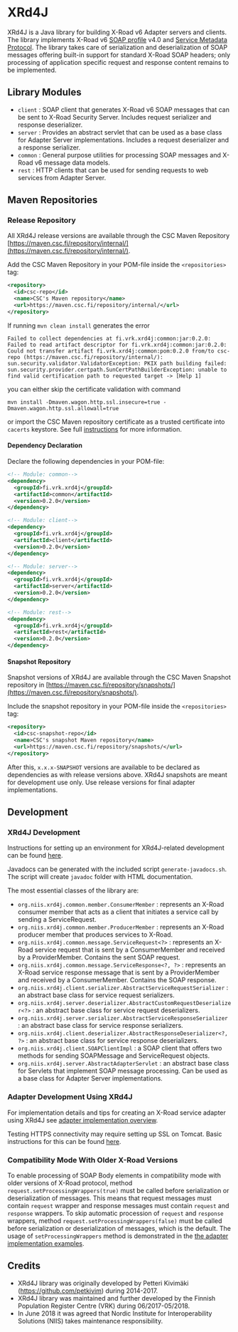 # XRd4J

XRd4J is a Java library for building X-Road v6 Adapter servers and clients. The library implements X-Road v6 [SOAP profile](https://github.com/nordic-institute/X-Road/blob/master/doc/Protocols/pr-mess_x-road_message_protocol.md) v4.0 and [Service Metadata Protocol](https://github.com/nordic-institute/X-Road/blob/master/doc/Protocols/pr-meta_x-road_service_metadata_protocol.md). The library takes care of serialization and deserialization of SOAP messages offering built-in support for standard X-Road SOAP headers; only processing of application specific request and response content remains to be implemented.

## Library Modules

* `client` : SOAP client that generates X-Road v6 SOAP messages that can be sent to X-Road Security Server. Includes request serializer and response deserializer.
* `server` : Provides an abstract servlet that can be used as a base class for Adapter Server implementations. Includes a request deserializer and a response serializer.
* `common` : General purpose utilities for processing SOAP messages and X-Road v6 message data models.
* `rest` : HTTP clients that can be used for sending requests to web services from Adapter Server.

## Maven Repositories

### Release Repository

All XRd4J release versions are available through the CSC Maven Repository [https://maven.csc.fi/repository/internal/](https://maven.csc.fi/repository/internal/).

Add the CSC Maven Repository in your POM-file inside the `<repositories>` tag:

```XML
<repository>
  <id>csc-repo</id>
  <name>CSC's Maven repository</name>
  <url>https://maven.csc.fi/repository/internal/</url>
</repository>
```

If running `mvn clean install` generates the error

```
Failed to collect dependencies at fi.vrk.xrd4j:common:jar:0.2.0: Failed to read artifact descriptor for fi.vrk.xrd4j:common:jar:0.2.0: Could not transfer artifact fi.vrk.xrd4j:common:pom:0.2.0 from/to csc-repo (https://maven.csc.fi/repository/internal/): sun.security.validator.ValidatorException: PKIX path building failed: sun.security.provider.certpath.SunCertPathBuilderException: unable to find valid certification path to requested target -> [Help 1]
```
you can either skip the certificate validation with command

```
mvn install -Dmaven.wagon.http.ssl.insecure=true -Dmaven.wagon.http.ssl.allowall=true
```

or import the CSC Maven repository certificate as a trusted certificate into `cacerts` keystore. See full [instructions](documentation/Import-a-Certificate-as-a-Trusted-Certificate.md) for more information.

#### Dependency Declaration

Declare the following dependencies in your POM-file:

```XML
<!-- Module: common-->
<dependency>
  <groupId>fi.vrk.xrd4j</groupId>
  <artifactId>common</artifactId>
  <version>0.2.0</version>
</dependency>

<!-- Module: client-->
<dependency>
  <groupId>fi.vrk.xrd4j</groupId>
  <artifactId>client</artifactId>
  <version>0.2.0</version>
</dependency>

<!-- Module: server-->
<dependency>
  <groupId>fi.vrk.xrd4j</groupId>
  <artifactId>server</artifactId>
  <version>0.2.0</version>
</dependency>

<!-- Module: rest-->
<dependency>
  <groupId>fi.vrk.xrd4j</groupId>
  <artifactId>rest</artifactId>
  <version>0.2.0</version>
</dependency>
```

#### Snapshot Repository

Snapshot versions of XRd4J are available through the CSC Maven Snapshot repository in [https://maven.csc.fi/repository/snapshots/](https://maven.csc.fi/repository/snapshots/).

Include the snapshot repository in your POM-file inside the `<repositories>` tag:

```XML
<repository>
  <id>csc-snapshot-repo</id>
  <name>CSC's snapshot Maven repository</name>
  <url>https://maven.csc.fi/repository/snapshots/</url>
</repository>
```
After this, `x.x.x-SNAPSHOT` versions are available to be declared as dependencies as with release versions above. XRd4J snapshots are meant for development use only. Use release versions for final adapter implementations.

## Development

### XRd4J Development

Instructions for setting up an environment for XRd4J-related development can be found [here](documentation/Setting-up-Development-Environment.md).

Javadocs can be generated with the included script `generate-javadocs.sh`. The script will create `javadoc` folder with HTML documentation.

The most essential classes of the library are:

* `org.niis.xrd4j.common.member.ConsumerMember` : represents an X-Road consumer member that acts as a client that initiates a service call by sending a ServiceRequest.
* `org.niis.xrd4j.common.member.ProducerMember` : represents an X-Road producer member that produces services to X-Road.
* `org.niis.xrd4j.common.message.ServiceRequest<?>` : represents an X-Road service request that is sent by a ConsumerMember and received by a ProviderMember. Contains the sent SOAP request.
* `org.niis.xrd4j.common.message.ServiceResponse<?, ?>` : represents an X-Road service response message that is sent by a ProviderMember and received by a ConsumerMember. Contains the SOAP response.
* `org.niis.xrd4j.client.serializer.AbstractServiceRequestSerializer` : an abstract base class for service request serializers.
* `org.niis.xrd4j.server.deserializer.AbstractCustomRequestDeserializer<?>` : an abstract base class for service request deserializers.
* `org.niis.xrd4j.server.serializer.AbstractServiceResponseSerializer` : an abstract base class for service response serializers.
* `org.niis.xrd4j.client.deserializer.AbstractResponseDeserializer<?, ?>` : an abstract base class for service response deserializers.
* `org.niis.xrd4j.client.SOAPClientImpl` : a SOAP client that offers two methods for sending SOAPMessage and ServiceRequest objects.
* `org.niis.xrd4j.server.AbstractAdapterServlet` : an abstract base class for Servlets that implement SOAP message processing. Can be used as a base class for Adapter Server implementations.

### Adapter Development Using XRd4J

For implementation details and tips for creating an X-Road service adapter using XRd4J see [adapter implementation overview](documentation/adapter-implementation.md).

Testing HTTPS connectivity may require setting up SSL on Tomcat. Basic instructions for this can be found [here](documentation/Setting-up-SSL-on-Tomcat.md).  

### Compatibility Mode With Older X-Road Versions

To enable processing of SOAP Body elements in compatibility mode with older versions of X-Road protocol, method `request.setProcessingWrappers(true)` must be called before serialization or deserialization of messages. This means that request messages must contain `request` wrapper and response messages must contain `request` and `response` wrappers. To skip automatic procession of `request` and `response` wrappers, method `request.setProcessingWrappers(false)` must be called before serialization or deserialization of messages, which is the default. The usage of `setProcessingWrappers` method is demonstrated in the [the adapter implementation examples](documentation/adapter-implementation.md).

## Credits

* XRd4J library was originally developed by Petteri Kivimäki (https://github.com/petkivim) during 2014-2017. 
* XRd4J library was maintained and further developed by the Finnish Population Register Centre (VRK) during 06/2017-05/2018.
* In June 2018 it was agreed that Nordic Institute for Interoperability Solutions (NIIS) takes maintenance responsibility.

